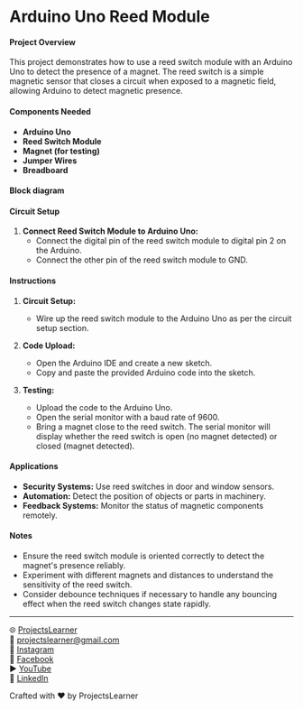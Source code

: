 # Arduino Uno Reed Module

#### Project Overview

This project demonstrates how to use a reed switch module with an Arduino Uno to detect the presence of a magnet. The reed switch is a simple magnetic sensor that closes a circuit when exposed to a magnetic field, allowing Arduino to detect magnetic presence.

#### Components Needed

- **Arduino Uno**
- **Reed Switch Module**
- **Magnet (for testing)**
- **Jumper Wires**
- **Breadboard**

#### Block diagram


#### Circuit Setup

1. **Connect Reed Switch Module to Arduino Uno:**
   - Connect the digital pin of the reed switch module to digital pin 2 on the Arduino.
   - Connect the other pin of the reed switch module to GND.

#### Instructions

1. **Circuit Setup:**
   - Wire up the reed switch module to the Arduino Uno as per the circuit setup section.

2. **Code Upload:**
   - Open the Arduino IDE and create a new sketch.
   - Copy and paste the provided Arduino code into the sketch.

3. **Testing:**
   - Upload the code to the Arduino Uno.
   - Open the serial monitor with a baud rate of 9600.
   - Bring a magnet close to the reed switch. The serial monitor will display whether the reed switch is open (no magnet detected) or closed (magnet detected).

#### Applications

- **Security Systems:** Use reed switches in door and window sensors.
- **Automation:** Detect the position of objects or parts in machinery.
- **Feedback Systems:** Monitor the status of magnetic components remotely.

#### Notes

- Ensure the reed switch module is oriented correctly to detect the magnet's presence reliably.
- Experiment with different magnets and distances to understand the sensitivity of the reed switch.
- Consider debounce techniques if necessary to handle any bouncing effect when the reed switch changes state rapidly.

---

🌐 [ProjectsLearner](https://projectslearner.com/learn/arduino-uno-reed-module)  
📧 [projectslearner@gmail.com](mailto:projectslearner@gmail.com)  
📸 [Instagram](https://www.instagram.com/projectslearner/)  
📘 [Facebook](https://www.facebook.com/projectslearner)  
▶️ [YouTube](https://www.youtube.com/@ProjectsLearner)  
📘 [LinkedIn](https://www.linkedin.com/in/projectslearner)

Crafted with ❤️ by ProjectsLearner